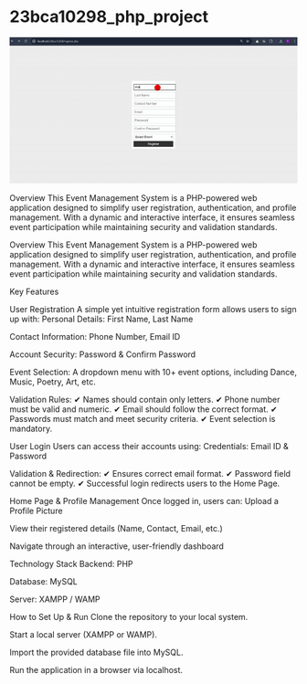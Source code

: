 # 23bca10298_php_project

![Demo](v.gif)

Overview This Event Management System is a PHP-powered web application designed to simplify user registration, authentication, and profile management. With a dynamic and interactive interface, it ensures seamless event participation while maintaining security and validation standards.

Overview This Event Management System is a PHP-powered web application designed to simplify user registration, authentication, and profile management. With a dynamic and interactive interface, it ensures seamless event participation while maintaining security and validation standards.

Key Features

User Registration A simple yet intuitive registration form allows users to sign up with:
Personal Details: First Name, Last Name

Contact Information: Phone Number, Email ID

Account Security: Password & Confirm Password

Event Selection: A dropdown menu with 10+ event options, including Dance, Music, Poetry, Art, etc.

Validation Rules: ✔ Names should contain only letters. ✔ Phone number must be valid and numeric. ✔ Email should follow the correct format. ✔ Passwords must match and meet security criteria. ✔ Event selection is mandatory.

User Login Users can access their accounts using:
Credentials: Email ID & Password

Validation & Redirection: ✔ Ensures correct email format. ✔ Password field cannot be empty. ✔ Successful login redirects users to the Home Page.

Home Page & Profile Management Once logged in, users can:
Upload a Profile Picture

View their registered details (Name, Contact, Email, etc.)

Navigate through an interactive, user-friendly dashboard

Technology Stack Backend: PHP

Database: MySQL

Server: XAMPP / WAMP

How to Set Up & Run Clone the repository to your local system.

Start a local server (XAMPP or WAMP).

Import the provided database file into MySQL.

Run the application in a browser via localhost.

